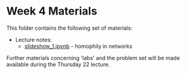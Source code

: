 # Week 4 Materials

This folder contains the following set of materials:

+ Lecture notes:
  - [slideshow_1.ipynb](slideshow_1.ipynb) - homophily in networks

Further materials concerning 'labs' and the problem set will be made available
during the Thursday 22 lecture.
